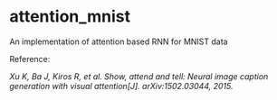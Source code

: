 # attention_mnist
An implementation of attention based RNN for MNIST data

Reference: 

*Xu K, Ba J, Kiros R, et al. Show, attend and tell: Neural image caption generation with visual attention[J]. arXiv:1502.03044, 2015.*
